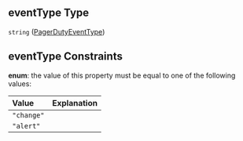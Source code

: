 ## eventType Type

`string` ([PagerDutyEventType](definitions-definitions-pagerdutyeventtype.md))

## eventType Constraints

**enum**: the value of this property must be equal to one of the following values:

| Value      | Explanation |
| :--------- | :---------- |
| `"change"` |             |
| `"alert"`  |             |
